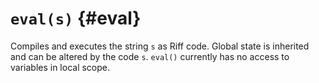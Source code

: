 # `eval(s)` {#eval}

Compiles and executes the string `s` as Riff code. Global state is inherited and
can be altered by the code `s`. `eval()` currently has no access to variables in
local scope.

